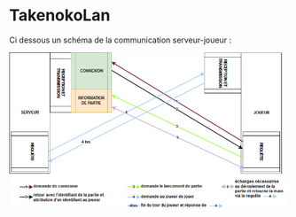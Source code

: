 # TakenokoLan


Ci dessous un schéma de la communication serveur-joueur :

![routes](doc/images/routes.png)


    

    
